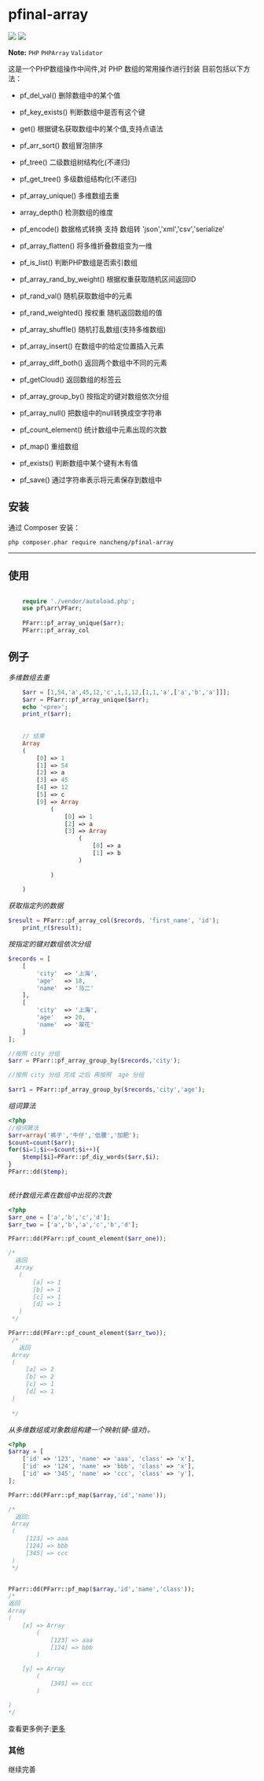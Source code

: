 # pfinal-array

![](https://img.shields.io/apm/l/vim-mode.svg)
[![](https://img.shields.io/badge/Downloads-4k-red.svg)](https://packagist.org/packages/nancheng/pfinal-array)


**Note:** ```PHP``` ```PHPArray``` ```Validator```

这是一个PHP数组操作中间件,对 PHP 数组的常用操作进行封装
目前包括以下方法：

- pf_del_val()     删除数组中的某个值
- pf_key_exists()   判断数组中是否有这个键
- get()         根据键名获取数组中的某个值,支持点语法
- pf_arr_sort() 数组冒泡排序
- pf_tree()        二级数组树结构化(不递归)
- pf_get_tree()     多级数组结构化(不递归)
- pf_array_unique()   多维数组去重 
- array_depth()       检测数组的维度
- pf_encode()         数据格式转换
    支持 数组转 'json','xml','csv','serialize'
    
    
    
- pf_array_flatten()        将多维折叠数组变为一维
- pf_is_list()              判断PHP数组是否索引数组
- pf_array_rand_by_weight() 根据权重获取随机区间返回ID
- pf_rand_val()      随机获取数组中的元素
- pf_rand_weighted() 按权重 随机返回数组的值
- pf_array_shuffle() 随机打乱数组(支持多维数组)
- pf_array_insert()  在数组中的给定位置插入元素
- pf_array_diff_both()    返回两个数组中不同的元素
- pf_getCloud()      返回数组的标签云
- pf_array_group_by() 按指定的键对数组依次分组
- pf_array_null()    把数组中的null转换成空字符串
- pf_count_element()   统计数组中元素出现的次数
- pf_map()   重组数组
- pf_exists()  判断数组中某个键有木有值
- pf_save()  通过字符串表示将元素保存到数组中

## 安装

通过 Composer 安装：

    php composer.phar require nancheng/pfinal-array
---

## 使用

```php

    require './vendor/autoload.php';
    use pf\arr\PFarr;
    
    PFarr::pf_array_unique($arr);
    PFarr::pf_array_col
```

## 例子



*多维数组去重*

```php
    $arr = [1,54,'a',45,12,'c',1,1,12,[1,1,'a',['a','b','a']]];
    $arr = PFarr::pf_array_unique($arr);
    echo '<pre>';
    print_r($arr);
        
    
    // 结果
    Array
    (
        [0] => 1
        [1] => 54
        [2] => a
        [3] => 45
        [4] => 12
        [5] => c
        [9] => Array
            (
                [0] => 1
                [2] => a
                [3] => Array
                    (
                        [0] => a
                        [1] => b
                    )
    
            )
    
    )
```

*获取指定列的数据*

```php
$result = PFarr::pf_array_col($records, 'first_name', 'id');
    print_r($result);
```

*按指定的键对数组依次分组*

```php
$records = [
    [
        'city'  => '上海',
        'age'   => 18,
        'name'  => '马二'
    ],
    [
        'city'  => '上海',
        'age'   => 20,
        'name'  => '翠花'
    ]
];

//按照 city 分组 
$arr = PFarr::pf_array_group_by($records,'city');

//按照 city 分组 完成 之后 再按照  age 分组
   
$arr1 = PFarr::pf_array_group_by($records,'city','age');

```
*组词算法*
```php
<?php
//组词算法  
$arr=array('裤子','牛仔','低腰','加肥');  
$count=count($arr);  
for($i=1;$i<=$count;$i++){  
    $temp[$i]=PFarr::pf_diy_words($arr,$i);  
}  
PFarr::dd($temp);
  

```

*统计数组元素在数组中出现的次数*

```php
<?php
$arr_one = ['a','b','c','d'];
$arr_two = ['a','b','a','c','b','d'];

PFarr::dd(PFarr::pf_count_element($arr_one));

/*
  返回
  Array
   (
       [a] => 1
       [b] => 1
       [c] => 1
       [d] => 1
   )
 */

PFarr::dd(PFarr::pf_count_element($arr_two));
 /*
   返回
 Array
 (
     [a] => 2
     [b] => 2
     [c] => 1
     [d] => 1
 )
  
 */


```
*从多维数组或对象数组构建一个映射(键-值对)。*

```php
<?php
$array = [
    ['id' => '123', 'name' => 'aaa', 'class' => 'x'],
    ['id' => '124', 'name' => 'bbb', 'class' => 'x'],
    ['id' => '345', 'name' => 'ccc', 'class' => 'y'],
];

PFarr::dd(PFarr::pf_map($array,'id','name'));

/*
  返回:
 Array
 (
     [123] => aaa
     [124] => bbb
     [345] => ccc
 )
 */


PFarr::dd(PFarr::pf_map($array,'id','name','class'));
/*
返回
Array
(
    [x] => Array
        (
            [123] => aaa
            [124] => bbb
        )

    [y] => Array
        (
            [345] => ccc
        )

)
*/

```
查看更多例子:[更多](./example/README.md)
### 其他

继续完善
